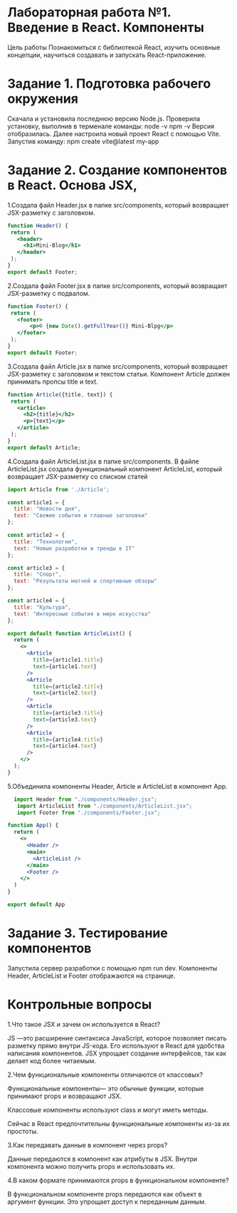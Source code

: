 # Лабораторная работа №1. Введение в React. Компоненты
Цель работы
Познакомиться с библиотекой React, изучить основные концепции, научиться создавать и запускать React-приложение.
# Задание 1. Подготовка рабочего окружения
Скачала и установила последнюю  версию Node.js. Проверила установку, выполнив в терменале команды:
node -v
npm -v
Версия отобразилась.
Далее настроила новый проект React с помощью Vite. Запустив команду:
npm create vite@latest my-app
# Задание 2. Создание компонентов в React. Основа JSX,
1.Создала файл Header.jsx в папке src/components, который возвращает JSX-разметку с заголовком.

```jsx
function Header() {
 return (
   <header>
     <h1>Mini-Blog</h1>
   </header>
 );
}
export default Footer;
```
2.Создала файл Footer.jsx в папке src/components, который возвращает JSX-разметку с подвалом.
```jsx
function Footer() {
 return (
   <footer>
       <p>© {new Date().getFullYear()} Mini-Blpg</p>
   </footer>
 );
}
export default Footer;
```

3.Создала файл Article.jsx в папке src/components, который возвращает JSX-разметку с заголовком и текстом статьи. Компонент Article должен принимать пропсы title и text.
```jsx
function Article({title, text}) {
 return (
   <article>
     <h2>{title}</h2>
     <p>{text}</p>
   </article>
 );
}
export default Article;
```

4.Создала файл ArticleList.jsx в папке src/components. В файле ArticleList.jsx создала функциональный компонент ArticleList, который возвращает JSX-разметку со списком статей
```jsx
import Article from './Article';

const article1 = {
  title: "Новости дня",
  text: "Свежие события и главные заголовки"
};

const article2 = {
  title: "Технологии",
  text: "Новые разработки и тренды в IT"
};

const article3 = {
  title: "Спорт",
  text: "Результаты матчей и спортивные обзоры"
};

const article4 = {
  title: "Культура",
  text: "Интересные события в мире искусства"
};

export default function ArticleList() {
  return (
    <>
      <Article
        title={article1.title}
        text={article1.text}
      />
      <Article
        title={article2.title}
        text={article2.text}
      />
      <Article
        title={article3.title}
        text={article3.text}
      />
      <Article
        title={article4.title}
        text={article4.text}
      />
    </>
  );
}
```
5.Объединила компоненты Header, Article и ArticleList в компонент App.
```jsx
  import Header from "./components/Header.jsx";
   import ArticleList from "./components/ArticleList.jsx";
   import Footer from "./components/Footer.jsx";

function App() {
  return (
    <>
      <Header />
      <main>
        <ArticleList />
      </main>
      <Footer />
    </>
  )
}

export default App
```
# Задание 3. Тестирование компонентов
Запустила сервер разработки с помощью npm run dev. Компоненты Header, ArticleList и Footer отображаются на странице.
# Контрольные вопросы
1.Что такое JSX и зачем он используется в React?

JS —это расширение синтаксиса JavaScript, которое позволяет писать разметку прямо внутри JS-кода. Его используют в React для удобства написания компонентов. JSX упрощает создание интерфейсов, так как делает код более читаемым.

2.Чем функциональные компоненты отличаются от классовых?

Функциональные компоненты— это обычные функции, которые принимают props и возвращают JSX. 

Классовые компоненты используют class и могут иметь методы. 

Сейчас в React предпочтительны функциональные компоненты из-за их простоты.

3.Как передавать данные в компонент через props?

Данные передаются в компонент как атрибуты в JSX. Внутри компонента можно получить props и использовать их.


4.В каком формате принимаются props в функциональном компоненте?

В функциональном компоненте props передаются как объект в аргумент функции. Это упрощает доступ к переданным данным.
